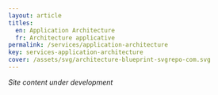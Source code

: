 ```yaml
---
layout: article
titles:
  en: Application Architecture
  fr: Architecture applicative
permalink: /services/application-architecture
key: services-application-architecture
cover: /assets/svg/architecture-blueprint-svgrepo-com.svg
---
```

_Site content under development_